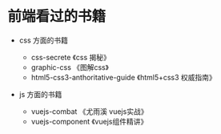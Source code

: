 # 前端看过的书籍

- css 方面的书籍
    - css-secrete 《css 揭秘》
    - graphic-css 《图解css》
    - html5-css3-anthoritative-guide 《html5+css3 权威指南》

- js 方面的书籍
    - vuejs-combat 《尤雨溪 vuejs实战》
    - vuejs-component 《vuejs组件精讲》
